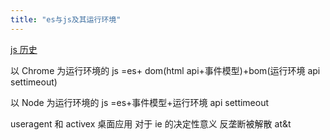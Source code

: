 ```yaml
---
title: "es与js及其运行环境"
---
```


[js 历史](https://blog.csdn.net/canfeit/article/details/82999393#mosaic)

以 Chrome 为运行环境的 js =es+ dom(html api+事件模型)+bom(运行环境 api settimeout)

以 Node 为运行环境的 js =es+事件模型+运行环境 api settimeout

useragent 和 activex 桌面应用 对于 ie 的决定性意义
反垄断被解散 at&t
